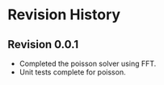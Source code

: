 # Revision History

## Revision 0.0.1

- Completed the poisson solver using FFT.
- Unit tests complete for poisson.